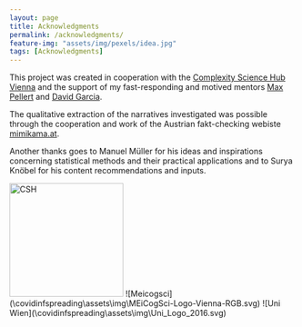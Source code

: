 ```yaml
---
layout: page
title: Acknowledgments
permalink: /acknowledgments/
feature-img: "assets/img/pexels/idea.jpg"
tags: [Acknowledgments]
---
```


This project was created in cooperation with the [Complexity Science Hub Vienna](https://www.csh.ac.at/) and the support of my fast-responding and motived mentors [Max Pellert](https://www.csh.ac.at/researcher/max-pellert/) and [David Garcia](https://www.csh.ac.at/researcher/david-garcia/).

The qualitative extraction of the narratives investigated was possible through the cooperation and work of the Austrian fakt-checking webiste [mimikama.at](https://www.mimikama.at/).

Another thanks goes to Manuel Müller for his ideas and inspirations concerning statistical methods and their practical applications and to Surya Knöbel for his content recommendations and inputs. 
 
<img src="\covidinfspreading\assets\img\csh.jpg.jpg" alt="CSH" width="200"/>
![Meicogsci](\covidinfspreading\assets\img\MEiCogSci-Logo-Vienna-RGB.svg)   
![Uni Wien](\covidinfspreading\assets\img\Uni_Logo_2016.svg)
